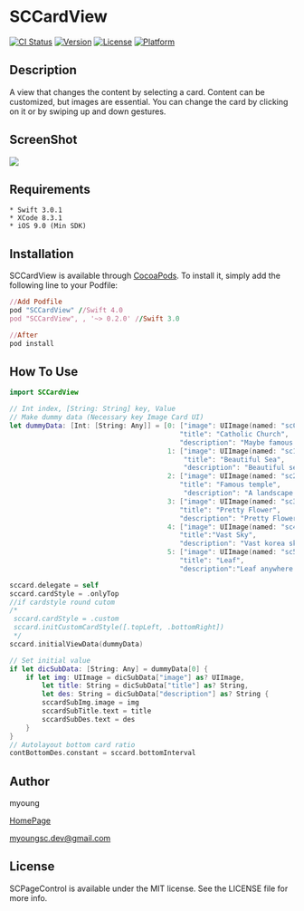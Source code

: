 # SCCardView

[![CI Status](http://img.shields.io/travis/myoungsc.dev@gmail.com/SCCardView.svg?style=flat)](https://travis-ci.org/myoungsc.dev@gmail.com/SCCardView)
[![Version](https://img.shields.io/cocoapods/v/SCCardView.svg?style=flat)](http://cocoapods.org/pods/SCCardView)
[![License](https://img.shields.io/cocoapods/l/SCCardView.svg?style=flat)](http://cocoapods.org/pods/SCCardView)
[![Platform](https://img.shields.io/cocoapods/p/SCCardView.svg?style=flat)](http://cocoapods.org/pods/SCCardView)

## Description
A view that changes the content by selecting a card. Content can be customized, but images are essential.
You can change the card by clicking on it or by swiping up and down gestures.

## ScreenShot
![](https://github.com/myoungsc/SCCardView/blob/master/SCCardView.gif?raw=true)

## Requirements
```
* Swift 3.0.1
* XCode 8.3.1
* iOS 9.0 (Min SDK)
```

## Installation
SCCardView is available through [CocoaPods](http://cocoapods.org). To install it, simply add the following line to your Podfile:

```ruby
//Add Podfile
pod "SCCardView" //Swift 4.0
pod "SCCardView", , '~> 0.2.0' //Swift 3.0

//After
pod install
```

## How To Use
```Swift
import SCCardView

// Int index, [String: String] key, Value
// Make dummy data (Necessary key Image Card UI)
let dummyData: [Int: [String: Any]] = [0: ["image": UIImage(named: "sc0")!,
                                          "title": "Catholic Church",
                                          "description": "Maybe famous Catholic Churchsadl"],
                                       1: ["image": UIImage(named: "sc1")!,
                                           "title": "Beautiful Sea",
                                           "description": "Beautiful sea anywhere on earth"],
                                       2: ["image": UIImage(named: "sc2")!,
                                          "title": "Famous temple",
                                           "description": "A landscape of famous temple"],
                                       3: ["image": UIImage(named: "sc3")!,
                                          "title": "Pretty Flower",
                                          "description": "Pretty Flower\nphoto  by myoung father"],
                                       4: ["image": UIImage(named: "sc4")!,
                                          "title":"Vast Sky",
                                          "description": "Vast korea sky\nphoto by myoung father"],
                                       5: ["image": UIImage(named: "sc5")!,
                                          "title": "Leaf",
                                          "description":"Leaf anywhere on Korea\nphoto by myoung father"]]

sccard.delegate = self
sccard.cardStyle = .onlyTop
//if cardstyle round cutom
/*
 sccard.cardStyle = .custom
 sccard.initCustomCardStyle([.topLeft, .bottomRight])
 */
sccard.initialViewData(dummyData)

// Set initial value
if let dicSubData: [String: Any] = dummyData[0] {
    if let img: UIImage = dicSubData["image"] as? UIImage,
        let title: String = dicSubData["title"] as? String,
        let des: String = dicSubData["description"] as? String {
        sccardSubImg.image = img
        sccardSubTitle.text = title
        sccardSubDes.text = des
    }
}
// Autolayout bottom card ratio
contBottomDes.constant = sccard.bottomInterval
```

## Author
myoung

[HomePage](http://devsc.tistory.com)

<myoungsc.dev@gmail.com>

## License
SCPageControl is available under the MIT license. See the LICENSE file for more info.